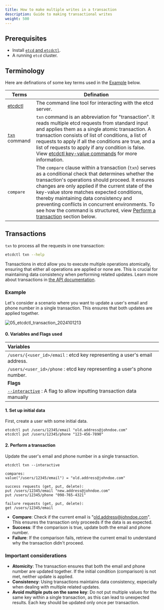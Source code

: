 ```yaml
---
title: How to make multiple writes in a transaction
description: Guide to making transactional writes
weight: 500
---
```



## Prerequisites

* Install [`etcd` and `etcdctl`](https://etcd.io/docs/v3.5/install/).
* A running `etcd` cluster.

## Terminology

Here are definations of some key terms used in the [Example](#example) below.

| Terms | Defination |
| --- | --- |
| [etcdctl](https://github.com/etcd-io/etcd/blob/main/etcdctl/README.md#etcdctl) | The command line tool for interacting with the etcd server. |
| [`txn`](https://github.com/etcd-io/etcd/blob/main/etcdctl/README.md#txn-options) command | `txn` command is an abbreviation for "transaction". It reads multiple etcd requests from standard input and applies them as a single atomic transaction. A transaction consists of list of conditions, a list of requests to apply if all the conditions are true, and a list of requests to apply if any condition is false. View [etcdctl key-value commands](https://github.com/etcd-io/etcd/blob/main/etcdctl/README.md#key-value-commands) for more information.|
| `compare` | The `compare` clause within a transaction (`txn`) serves as a conditional check that determines whether the transaction's operations should proceed. It ensures changes are only applied if the current state of the key-value store matches expected conditions, thereby maintaining data consistency and preventing conflicts in concurrent environments. To see how the command is structured, view [Perform a transaction](#2-perform-a-transaction) section below.|

## Transactions

`txn` to process all the requests in one transaction:

```bash
etcdctl txn --help
```

Transactions in etcd allow you to execute multiple operations atomically, ensuring that either all operations are applied or none are. This is crucial for maintaining data consistency when performing related updates. Learn more about transactions in [the API documentation](https://etcd.io/docs/v3.5/learning/api#transaction).

### Example

Let's consider a scenario where you want to update a user's email and phone number in a single transaction. This ensures that both updates are applied together.

![05_etcdctl_transaction_2024101213](https://github.com/user-attachments/assets/01320212-b824-40b0-8a33-c6d74c600248)

#### 0. Variables and Flags used

| Variables |
| :--- |
| `/users/{<user_id>/email` : etcd key representing a user's email address.|
| `/users/<user_id>/phone` : etcd key representing a user's phone number.|
| **Flags** |
| [`--interactive`](https://github.com/etcd-io/etcd/blob/main/etcdctl/README.md#options-3) : A flag to allow inputting transaction data manually|

#### 1. Set up initial data

First, create a user with some initial data.

   ```shell
   etcdctl put /users/12345/email "old.address@johndoe.com"
   etcdctl put /users/12345/phone "123-456-7890"
   ```

#### 2. Perform a transaction

Update the user's email and phone number in a single transaction.

   ```shell
   etcdctl txn --interactive

   compares:
   value("/users/12345/email") = "old.address@johndoe.com"

   success requests (get, put, delete):
   put /users/12345/email "new.address@johndoe.com"
   put /users/12345/phone "098-765-4321"

   failure requests (get, put, delete):
   get /users/12345/email
   ```

* **Compare**: Check if the current email is "<old.address@johndoe.com>". This ensures the transaction only proceeds if the data is as expected.
* **Success**: If the comparison is true, update both the email and phone number.
* **Failure**: If the comparison fails, retrieve the current email to understand why the transaction didn't proceed.

### Important considerations

* **Atomicity**: The transaction ensures that both the email and phone number are updated together. If the initial condition (comparison) is not met, neither update is applied.
* **Consistency**: Using transactions maintains data consistency, especially when dealing with multiple related updates.
* **Avoid multiple puts on the same key**: Do not put multiple values for the same key within a single transaction, as this can lead to unexpected results. Each key should be updated only once per transaction.
